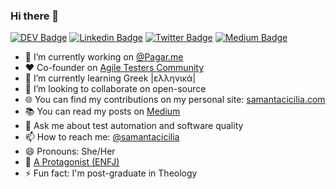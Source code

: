 ### Hi there 👋
[![DEV Badge](https://img.shields.io/badge/-DEV.to-000?style=flat-square&logo=dev.to&logoColor=white&link=https://dev.to/samycici/)](https://dev.to/samycici/)
[![Linkedin Badge](https://img.shields.io/badge/-LinkedIn-blue?style=flat-square&logo=Linkedin&logoColor=white&link=https://www.linkedin.com/in/samantacici/)](https://www.linkedin.com/in/samantacici/)
[![Twitter Badge](https://img.shields.io/badge/-Twitter-1ca0f1?style=flat-square&labelColor=1ca0f1&logo=twitter&logoColor=white&link=https://twitter.com/samantacicilia)](https://twitter.com/samantacicilia)
[![Medium Badge](https://img.shields.io/badge/-@samantacicilia-03a57a?style=flat-square&labelColor=000000&logo=Medium&link=https://medium.com/@samantacicilia)](https://medium.com/@samantacicilia)

- 🔭 I’m currently working on [@Pagar.me](https://github.com/pagarme)
- :heart: Co-founder on [Agile Testers Community](http://agiletesters.com.br/)
- 🌱 I’m currently learning Greek |ελληνικά|
- 👯 I’m looking to collaborate on open-source
- 🌐 You can find my contributions on my personal site: [samantacicilia.com](http://samantacicilia.com/)
- 📚 You can read my posts on [Medium](https://medium.com/@samantacicilia)
- 💬 Ask me about test automation and software quality
- 📫 How to reach me: [@samantacicilia](https://twitter.com/samantacicilia)
- 😄 Pronouns: She/Her
- 🎈 [A Protagonist (ENFJ)](https://www.16personalities.com/enfj-personality)
- ⚡ Fun fact: I'm post-graduate in Theology

